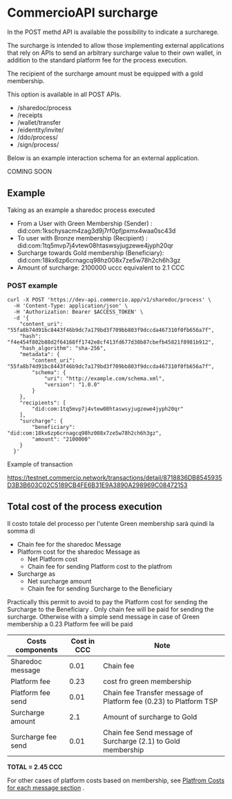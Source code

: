 
# CommercioAPI surcharge

<!-- npm run docs:serve  -->

<!-- https://lcd-testnet.commercio.network/docs/did:com:1ug9j7hgaxu6mvfu2kgfdt3hqxn4mrwuztxc7nu/received -->


In the POST methd API is available the possibility to indicate a surcharege.

The surcharge is intended to allow those implementing external applications that rely on APIs to send an arbitrary surcharge value to their own wallet, in addition to the standard platform fee for the process execution.

The recipient of the surcharge amount must be equipped with a gold membership.

This option is available in all POST APIs.

* /sharedoc/process
* /receipts
* /wallet/transfer
* /eidentity/invite/
* /ddo/process/
* /sign/process/

Below is an example interaction schema for an external application.


COMING SOON


## Example 

Taking as an example  a sharedoc process executed 

* From a User with Green Membership (Sender) :  did:com:1kschysacm4zag3d9j7rf0pfjpxmx4waa0sc43d
* To user with Bronze membership (Recipient) :  did:com:1tq5mvp7j4vtew08htaswsyjugzewe4jyph20qr
* Surcharge towards Gold membership (Beneficiary): did:com:18kx6zp6crnagcq98hz008x7ze5w78h2ch6h3gz 
* Amount of surcharge: 2100000 uccc equivalent to 2.1 CCC 


### POST example

```
curl -X POST 'https://dev-api.commercio.app/v1/sharedoc/process' \
  -H 'Content-Type: application/json' \
  -H 'Authorization: Bearer $ACCESS_TOKEN' \
  -d '{
    "content_uri": "55fa8b74d91bc8443f46b9dc7a179bd3f709bb803f9dccda467310f0fb656a7f",
    "hash": "f4e454f802b88d2f64168ff1742e8cf413fd677d38b87cbefb45821f8981b912",
    "hash_algorithm": "sha-256",
    "metadata": {
        "content_uri": "55fa8b74d91bc8443f46b9dc7a179bd3f709bb803f9dccda467310f0fb656a7f",
        "schema": {
            "uri": "http://example.com/schema.xml",
            "version": "1.0.0"
        }
    },
    "recipients": [
        "did:com:1tq5mvp7j4vtew08htaswsyjugzewe4jyph20qr"
    ],
    "surcharge": {
        "beneficiary": "did:com:18kx6zp6crnagcq98hz008x7ze5w78h2ch6h3gz",
        "amount": "2100000"
    }
  }'
``` 

Example of transaction 

https://testnet.commercio.network/transactions/detail/8718836DB8545935D3B3B603C02C5189CB4FE6B31E9A3890A298969C08472153

## Total cost of the process execution   

Il costo totale del processo per l'utente Green membership sarà quindi la somma di 

* Chain fee for the sharedoc Message 
* Platform cost for the sharedoc Message as 
   * Net Platform cost
   * Chain fee  for sending Platform cost to the platfrom
* Surcharge as 
   * Net surcharge amount
   * Chain fee  for sending Surcharge to the Beneficiary


Practically this permit to avoid to pay the Platform cost for sending the Surcharge to the Beneficiary . Only chain fee will be paid for sending the surcharge. Otherwise with a simple send message in case of Green membership a 0.23 Platform fee will be paid


| Costs components | Cost in CCC| Note |
| --- | --- | --- | 
| Sharedoc message  | 0.01 | Chain fee  | 
| Platform fee   | 0.23 |  cost fro green membership | 
| Platform fee send  | 0.01 |  Chain fee Transfer message of Platform fee (0.23) to Platform TSP| 
| Surcharge amount  | 2.1 |  Amount of surcharge to Gold | 
| Surcharge fee send  | 0.01 |  Chain fee Send message of Surcharge (2.1) to Gold membership| 



**TOTAL = 2.45 CCC**  

For other cases of platform costs based on membership, see [Platfrom Costs for each message section](https://docs.commercio.network/app_developers/commercioapi-introduction.html#platform-costs) .




